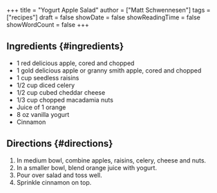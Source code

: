 +++
title = "Yogurt Apple Salad"
author = ["Matt Schwennesen"]
tags = ["recipes"]
draft = false
showDate = false
showReadingTime = false
showWordCount = false
+++

## Ingredients {#ingredients}

-   1 red delicious apple, cored and chopped
-   1 gold delicious apple or granny smith apple, cored and chopped
-   1 cup seedless raisins
-   1/2 cup diced celery
-   1/2 cup cubed cheddar cheese
-   1/3 cup chopped macadamia nuts
-   Juice of 1 orange
-   8 oz vanilla yogurt
-   Cinnamon


## Directions {#directions}

1.  In medium bowl, combine apples, raisins, celery, cheese and nuts.
2.  In a smaller bowl, blend orange juice with yogurt.
3.  Pour over salad and toss well.
4.  Sprinkle cinnamon on top.
